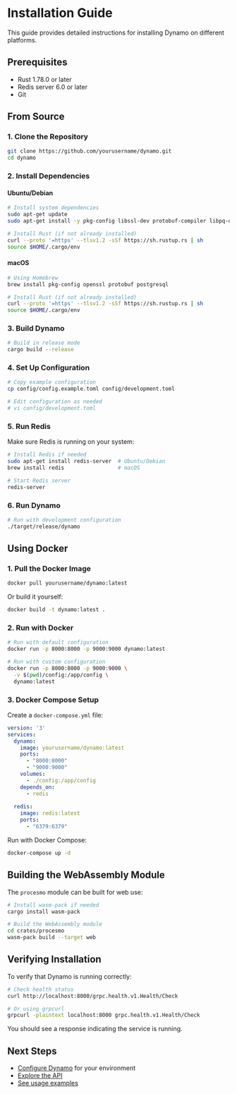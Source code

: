 # Installation Guide

This guide provides detailed instructions for installing Dynamo on different platforms.

## Prerequisites

- Rust 1.78.0 or later
- Redis server 6.0 or later
- Git

## From Source

### 1. Clone the Repository

```bash
git clone https://github.com/yourusername/dynamo.git
cd dynamo
```

### 2. Install Dependencies

#### Ubuntu/Debian

```bash
# Install system dependencies
sudo apt-get update
sudo apt-get install -y pkg-config libssl-dev protobuf-compiler libpq-dev

# Install Rust (if not already installed)
curl --proto '=https' --tlsv1.2 -sSf https://sh.rustup.rs | sh
source $HOME/.cargo/env
```

#### macOS

```bash
# Using Homebrew
brew install pkg-config openssl protobuf postgresql

# Install Rust (if not already installed)
curl --proto '=https' --tlsv1.2 -sSf https://sh.rustup.rs | sh
source $HOME/.cargo/env
```

### 3. Build Dynamo

```bash
# Build in release mode
cargo build --release
```

### 4. Set Up Configuration

```bash
# Copy example configuration
cp config/config.example.toml config/development.toml

# Edit configuration as needed
# vi config/development.toml
```

### 5. Run Redis

Make sure Redis is running on your system:

```bash
# Install Redis if needed
sudo apt-get install redis-server  # Ubuntu/Debian
brew install redis                 # macOS

# Start Redis server
redis-server
```

### 6. Run Dynamo

```bash
# Run with development configuration
./target/release/dynamo
```

## Using Docker

### 1. Pull the Docker Image

```bash
docker pull yourusername/dynamo:latest
```

Or build it yourself:

```bash
docker build -t dynamo:latest .
```

### 2. Run with Docker

```bash
# Run with default configuration
docker run -p 8000:8000 -p 9000:9000 dynamo:latest

# Run with custom configuration
docker run -p 8000:8000 -p 9000:9000 \
  -v $(pwd)/config:/app/config \
  dynamo:latest
```

### 3. Docker Compose Setup

Create a `docker-compose.yml` file:

```yaml
version: '3'
services:
  dynamo:
    image: yourusername/dynamo:latest
    ports:
      - "8000:8000"
      - "9000:9000"
    volumes:
      - ./config:/app/config
    depends_on:
      - redis
  
  redis:
    image: redis:latest
    ports:
      - "6379:6379"
```

Run with Docker Compose:

```bash
docker-compose up -d
```

## Building the WebAssembly Module

The `procesmo` module can be built for web use:

```bash
# Install wasm-pack if needed
cargo install wasm-pack

# Build the WebAssembly module
cd crates/procesmo
wasm-pack build --target web
```

## Verifying Installation

To verify that Dynamo is running correctly:

```bash
# Check health status
curl http://localhost:8000/grpc.health.v1.Health/Check

# Or using grpcurl
grpcurl -plaintext localhost:8000 grpc.health.v1.Health/Check
```

You should see a response indicating the service is running.

## Next Steps

- [Configure Dynamo](configuration.md) for your environment
- [Explore the API](api-reference.md)
- [See usage examples](examples.md)
